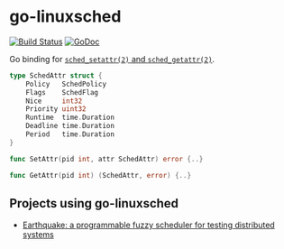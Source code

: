 # go-linuxsched

[![Build Status](https://travis-ci.org/AkihiroSuda/go-linuxsched.svg)](https://travis-ci.org/AkihiroSuda/go-linuxsched)
[![GoDoc](https://godoc.org/github.com/AkihiroSuda/go-linuxsched?status.svg)](https://godoc.org/github.com/AkihiroSuda/go-linuxsched)

Go binding for [`sched_setattr(2)` and `sched_getattr(2)`](http://man7.org/linux/man-pages/man2/sched_getattr.2.html).

```go
type SchedAttr struct {
	Policy   SchedPolicy
	Flags    SchedFlag
	Nice     int32
	Priority uint32
	Runtime  time.Duration
	Deadline time.Duration
	Period   time.Duration
}

func SetAttr(pid int, attr SchedAttr) error {..}

func GetAttr(pid int) (SchedAttr, error) {..}
```

## Projects using go-linuxsched

 * [Earthquake: a programmable fuzzy scheduler for testing distributed systems](https://github.com/osrg/earthquake)
